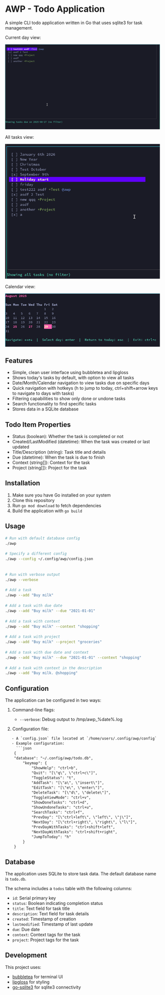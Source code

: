 # AWP - Todo Application

A simple CLI todo application written in Go that uses sqlite3 for task management.

Current day view:

![Screenshot](/media/screenshot.png)

All tasks view:

![Screenshot](/media/alltasksview.png)

Calendar view:

![Screenshot](/media/calendar_view.png)

## Features

- Simple, clean user interface using bubbletea and lipgloss
- Shows today's tasks by default, with option to view all tasks
- Date/Month/Calendar navigation to view tasks due on specific days
- Quick navigation with hotkeys (h to jump to today, ctrl+shift+arrow keys to navigate to days with tasks)
- Filtering capabilities to show only done or undone tasks
- Search functionality to find specific tasks
- Stores data in a SQLite database

## Todo Item Properties

- Status (boolean): Whether the task is completed or not
- Created/LastModified (datetime): When the task was created or last updated
- Title/Description (string): Task title and details
- Due (datetime): When the task is due to finish
- Context (string[]): Context for the task
- Project (string[]): Project for the task

## Installation

1. Make sure you have Go installed on your system
2. Clone this repository
3. Run `go mod download` to fetch dependencies
4. Build the application with `go build`

## Usage

```bash
# Run with default database config
./awp

# Specify a different config
./awp --config ~/.config/awp/config.json


# Run with verbose output
./awp --verbose

# Add a task
./awp --add "Buy milk"

# Add a task with due date
./awp --add "Buy milk" --due "2021-01-01"

# Add a task with context
./awp --add "Buy milk" --context "shopping"

# Add a task with project
./awp --add "Buy milk" --project "groceries"

# Add a task with due date and context
./awp --add "Buy milk" --due "2021-01-01" --context "shopping"

# Add a task with context in the description
./awp --add "Buy milk. @shopping"

```

## Configuration

The application can be configured in two ways:

1. Command-line flags:
   - `--verbose`: Debug output to /tmp/awp_%date%.log

2. Configuration file:
```
   - A `config.json` file located at `/home/users/.config/awp/config`
   - Example configuration:
     ```json
    {
    "database": "~/.config/awp/todo.db",
        "keymap": {
            "ShowHelp": "ctrl+b",
            "Quit": "[\"q\", \"ctrl+c\"]",
            "ToggleStatus": "t",
            "AddTask": "[\"a\", \"insert\"]",
            "EditTask": "[\"e\", \"enter\"]",
            "DeleteTask": "[\"d\", \"delete\"]",
            "ToggleViewMode": "ctrl+v",
            "ShowDoneTasks": "ctrl+d",
            "ShowUndoneTasks": "ctrl+u",
            "SearchTasks": "ctrl+f",
            "PrevDay": "[\"ctrl+left\", \"left\", \"j\"]",
            "NextDay": "[\"ctrl+right\", \"right\", \"l\"]",
            "PrevDayWithTasks": "ctrl+shift+left",
            "NextDayWithTasks": "ctrl+shift+right",
            "JumpToToday": "h"
        }
    }
 ```

## Database

The application uses SQLite to store task data. The default database name is `todo.db`. 

The schema includes a `todos` table with the following columns:
- `id`: Serial primary key
- `status`: Boolean indicating completion status
- `title`: Text field for task title
- `description`: Text field for task details
- `created`: Timestamp of creation
- `lastmodified`: Timestamp of last update
- `due`: Due date
- `context`: Context tags for the task
- `project`: Project tags for the task

## Development

This project uses:
- [bubbletea](https://github.com/charmbracelet/bubbletea) for terminal UI
- [lipgloss](https://github.com/charmbracelet/lipgloss) for styling
- [go-sqlite3](github.com/mattn/go-sqlite3) for sqlite3 connectivity